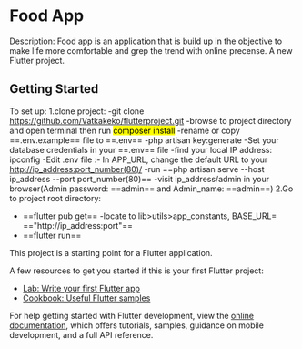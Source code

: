 # Food App
Description: Food app is an application that is build up in the objective to make life more comfortable and grep the trend with online precense.
A new Flutter project.

## Getting Started
To set up:
1.clone project:
-git clone <https://github.com/Vatkakeko/flutterproject.git>
-browse to project directory and open terminal then run <mark>composer install</mark>
-rename or copy ==.env.example== file to ==.env==
-php artisan key:generate
-Set your database credentials in your ==.env== file
-find your local IP address: ipconfig
-Edit .env file :- In APP_URL, change the default URL to your <http://ip_address:port_number(80)/>
-run ==php artisan serve --host ip_address --port port_number(80)==
-visit ip_address/admin in your browser(Admin password: ==admin== and Admin_name: ==admin==)
2.Go to project root directory:
- ==flutter pub get==
-locate to lib>utils>app_constants, BASE_URL= =="http://ip_address:port"==
- ==flutter run==

This project is a starting point for a Flutter application.

A few resources to get you started if this is your first Flutter project:

- [Lab: Write your first Flutter app](https://docs.flutter.dev/get-started/codelab)
- [Cookbook: Useful Flutter samples](https://docs.flutter.dev/cookbook)

For help getting started with Flutter development, view the
[online documentation](https://docs.flutter.dev/), which offers tutorials,
samples, guidance on mobile development, and a full API reference.

